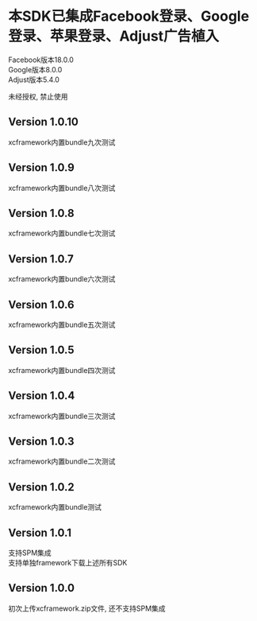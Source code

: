 # 本SDK已集成Facebook登录、Google登录、苹果登录、Adjust广告植入  
Facebook版本18.0.0  
Google版本8.0.0  
Adjust版本5.4.0  

未经授权, 禁止使用  

## Version 1.0.10  
xcframework内置bundle九次测试  

## Version 1.0.9  
xcframework内置bundle八次测试  

## Version 1.0.8  
xcframework内置bundle七次测试  

## Version 1.0.7  
xcframework内置bundle六次测试  

## Version 1.0.6  
xcframework内置bundle五次测试  

## Version 1.0.5  
xcframework内置bundle四次测试  

## Version 1.0.4  
xcframework内置bundle三次测试  

## Version 1.0.3  
xcframework内置bundle二次测试  

## Version 1.0.2  
xcframework内置bundle测试  

## Version 1.0.1  
支持SPM集成  
支持单独framework下载上述所有SDK  

## Version 1.0.0
初次上传xcframework.zip文件, 还不支持SPM集成
